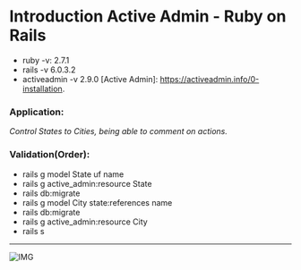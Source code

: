 # Introduction Active Admin - Ruby on Rails

* ruby -v: 2.7.1
* rails -v 6.0.3.2
* activeadmin -v 2.9.0
[Active Admin]: https://activeadmin.info/0-installation. 

### Application: 
_Control States to Cities, being able to comment on actions._

### Validation(Order):
* rails g model State uf name
* rails g active_admin:resource State
* rails db:migrate
* rails g model City state:references name
* rails db:migrate
* rails g active_admin:resource City
* rails s
----
![IMG](/home/rafael/Documents/active_admin.png)

